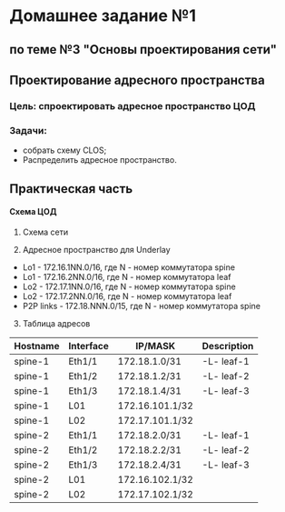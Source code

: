 #  Домашнее задание №1 
## по теме №3 "Основы проектирования сети"
## Проектирование адресного пространства
### Цель: спроектировать адресное пространство ЦОД
### Задачи:
+ собрать схему CLOS;
+ Распределить адресное пространство.

## Практическая часть
#### Схема ЦОД
1. Схема сети

2. Адресное пространство для Underlay
+ Lo1 - 172.16.1NN.0/16, где N - номер коммутатора spine
+ Lo1 - 172.16.2NN.0/16, где N - номер коммутатора leaf
+ Lo2 - 172.17.1NN.0/16, где N - номер коммутатора spine
+ Lo2 - 172.17.2NN.0/16, где N - номер коммутатора leaf
+ P2P links - 172.18.NNN.0/15, где N - номер коммутатора spine
3. Таблица адресов
  
| Hostname | Interface |  	IP/MASK    |	Description |
|----------|-----------|---------------|--------------|
|spine-1   |Eth1/1     |172.18.1.0/31  |-L- leaf-1    |
|spine-1   |Eth1/2     |172.18.1.2/31  |-L- leaf-2    |
|spine-1   |Eth1/3     |172.18.1.4/31  |-L- leaf-3    |
|spine-1   |L01        |172.16.101.1/32  |              |
|spine-1   |L02        |172.17.101.1/32|              |
|spine-2   |Eth1/1     |172.18.2.0/31  |-L- leaf-1    |
|spine-2   |Eth1/2     |172.18.2.2/31  |-L- leaf-2    |
|spine-2   |Eth1/3     |172.18.2.4/31  |-L- leaf-3    |
|spine-2   |L01        |172.16.102.1/32  |              |
|spine-2   |L02        |172.17.102.1/32|              |
